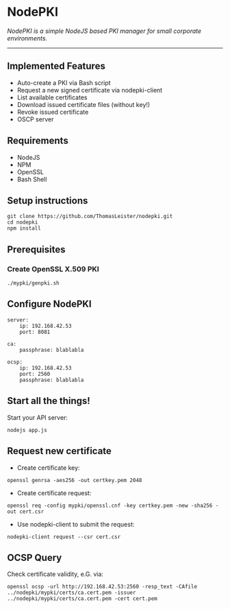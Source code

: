 # NodePKI

*NodePKI is a simple NodeJS based PKI manager for small corporate environments.*

---


## Implemented Features

* Auto-create a PKI via Bash script
* Request a new signed certificate via nodepki-client
* List available certificates
* Download issued certificate files (without key!)
* Revoke issued certificate
* OSCP server



## Requirements

* NodeJS
* NPM
* OpenSSL
* Bash Shell


## Setup instructions

```
git clone https://github.com/ThomasLeister/nodepki.git
cd nodepki
npm install  
```

## Prerequisites

### Create OpenSSL X.509 PKI

```
./mypki/genpki.sh
```

## Configure NodePKI


```
server:
    ip: 192.168.42.53
    port: 8081

ca:
    passphrase: blablabla

ocsp:
    ip: 192.168.42.53
    port: 2560
    passphrase: blablabla
```

## Start all the things!

Start your API server:

```
nodejs app.js
```



## Request new certificate


* Create certificate key:
```
openssl genrsa -aes256 -out certkey.pem 2048
```

* Create certificate request:
```
openssl req -config mypki/openssl.cnf -key certkey.pem -new -sha256 -out cert.csr
```

* Use nodepki-client to submit the request:
```
nodepki-client request --csr cert.csr
```


## OCSP Query

Check certificate validity, e.G. via:
```
openssl ocsp -url http://192.168.42.53:2560 -resp_text -CAfile ../nodepki/mypki/certs/ca.cert.pem -issuer ../nodepki/mypki/certs/ca.cert.pem -cert cert.pem
```
